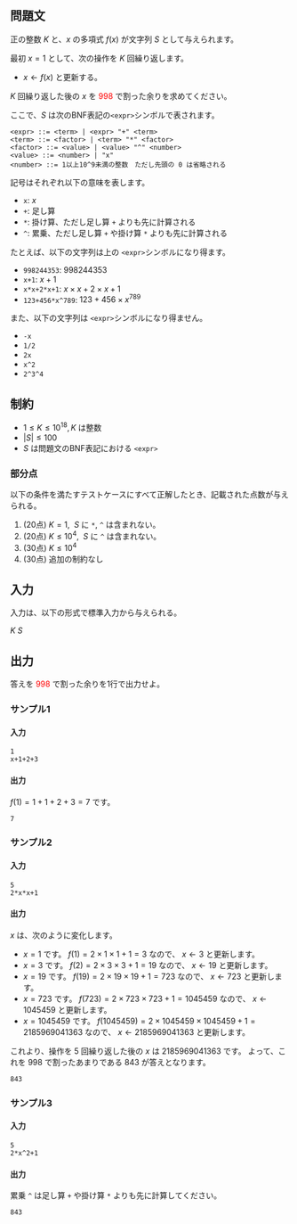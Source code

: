 ## 問題文

正の整数 $K$ と、$x$ の多項式 $f(x)$ が文字列 $S$ として与えられます。

最初 $x = 1$ として、次の操作を $K$ 回繰り返します。

- $x \gets f(x)$ と更新する。

$K$ 回繰り返した後の $x$ を <span style="color: red;">$998$</span> で割った余りを求めてください。


ここで、$S$ は次のBNF表記の`<expr>`シンボルで表されます。

```
<expr> ::= <term> | <expr> "+" <term>
<term> ::= <factor> | <term> "*" <factor>
<factor> ::= <value> | <value> "^" <number>
<value> ::= <number> | "x"
<number> ::= 1以上10^9未満の整数　ただし先頭の 0 は省略される
```

記号はそれぞれ以下の意味を表します。

- `x`: $x$
- `+`: 足し算
- `*`: 掛け算、ただし足し算 `+` よりも先に計算される
- `^`: 累乗、ただし足し算 `+` や掛け算 `*` よりも先に計算される

たとえば、以下の文字列は上の `<expr>`シンボルになり得ます。

- `998244353`: $998244353$
- `x+1`: $x+1$
- `x*x+2*x+1`: $x \times x + 2 \times x + 1$
- `123+456*x^789`: $123+456 \times x^{789}$
  

また、以下の文字列は `<expr>`シンボルになり得ません。

- `-x` 
- `1/2`
- `2x`
- `x^2`
- `2^3^4`



## 制約

- $1 \leq K \leq 10^{18}, K$ は整数
- $|S| \leq 100$
- $S$ は問題文のBNF表記における `<expr>` 

### 部分点

以下の条件を満たすテストケースにすべて正解したとき、記載された点数が与えられる。
1. (20点) $K = 1, ~~ S$ に `*`, `^` は含まれない。
1. (20点) $K \leq 10^4, ~~ S$ に `^` は含まれない。
1. (30点) $K \leq 10^4$
1. (30点) 追加の制約なし

## 入力

入力は、以下の形式で標準入力から与えられる。
<div class="code-math">

$K$
$S$
</div>

## 出力

答えを <span style="color: red;">$998$</span> で割った余りを1行で出力せよ。

### サンプル1
#### 入力
```
1
x+1+2+3
```
#### 出力

$f(1) = 1 + 1 + 2 + 3 = 7$ です。

```
7
```

### サンプル2
#### 入力
```
5
2*x*x+1
```
#### 出力

$x$ は、次のように変化します。
- $x = 1$   です。 $f(1) = 2 \times 1 \times 1 + 1 = 3$ なので、 $x \gets 3$ と更新します。
- $x = 3$   です。 $f(2) = 2 \times 3 \times 3 + 1 = 19$ なので、 $x \gets 19$ と更新します。
- $x = 19$   です。 $f(19) = 2 \times 19 \times 19 + 1 = 723$ なので、 $x \gets 723$ と更新します。
- $x = 723$   です。 $f(723) = 2 \times 723 \times 723 + 1 = 1045459$ なので、 $x \gets 1045459$ と更新します。
- $x = 1045459$   です。 $f(1045459) = 2 \times 1045459 \times 1045459 + 1 = 2185969041363$ なので、 $x \gets 2185969041363$ と更新します。

これより、操作を $5$ 回繰り返した後の $x$ は $2185969041363$ です。
よって、これを $998$ で割ったあまりである $843$ が答えとなります。

```
843
```

### サンプル3
#### 入力
```
5
2*x^2+1
```

#### 出力

累乗 `^` は足し算 `+` や掛け算 `*` よりも先に計算してください。
```
843
```
